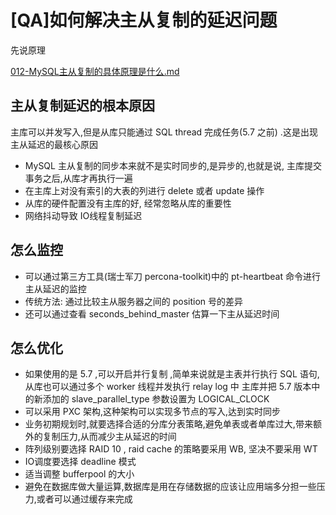 # [QA]如何解决主从复制的延迟问题

先说原理

 [012-MySQL主从复制的具体原理是什么.md](012-MySQL主从复制的具体原理是什么.md) 

## 主从复制延迟的根本原因

主库可以并发写入,但是从库只能通过 SQL thread 完成任务(5.7 之前) .这是出现主从延迟的最核心原因

- MySQL 主从复制的同步本来就不是实时同步的,是异步的,也就是说, 主库提交事务之后,从库才再执行一遍
- 在主库上对没有索引的大表的列进行 delete 或者 update 操作
- 从库的硬件配置没有主库的好, 经常忽略从库的重要性
- 网络抖动导致 IO线程复制延迟

## 怎么监控

- 可以通过第三方工具(瑞士军刀 percona-toolkit)中的 pt-heartbeat 命令进行主从延迟的监控
- 传统方法: 通过比较主从服务器之间的 position 号的差异
- 还可以通过查看 seconds_behind_master 估算一下主从延迟时间

## 怎么优化

- 如果使用的是 5.7 ,可以开启并行复制 ,简单来说就是主表并行执行 SQL 语句,从库也可以通过多个 worker 线程并发执行 relay log 中 主库并把 5.7 版本中的新添加的 slave_parallel_type 参数设置为 LOGICAL_CLOCK 
- 可以采用 PXC 架构,这种架构可以实现多节点的写入,达到实时同步
- 业务初期规划时,就要选择合适的分库分表策略,避免单表或者单库过大,带来额外的复制压力,从而减少主从延迟的时间
- 阵列级别要选择 RAID 10 , raid cache 的策略要采用 WB, 坚决不要采用 WT
- IO调度要选择 deadline 模式
- 适当调整 bufferpool 的大小
- 避免在数据库做大量运算,数据库是用在存储数据的应该让应用端多分担一些压力,或者可以通过缓存来完成

